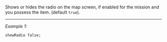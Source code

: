 Shows or hides the radio on the map screen, if enabled for the mission and you possess the item. (default `true`).


---
*Example 1:*
```sqf
showRadio false;
```